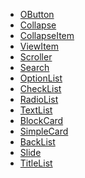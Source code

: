 * [OButton][1]
* [Collapse][2]
* [CollapseItem][3]
* [ViewItem][4]
* [Scroller][5]
* [Search][12]
* [OptionList][6]
* [CheckList][10]
* [RadioList][11]
* [TextList][9]
* [BlockCard][8]
* [SimpleCard][7]
* [BackList][13]
* [Slide][14]
* [TitleList][15]





	

[1]: card/OButton
[2]: card/Collapse
[3]: card/CollapseItem
[4]: card/ViewItem
[5]: card/Scroller
[6]: card/OptionList
[7]: card/SimpleCard
[8]: card/BlockCard
[9]: card/TextList
[10]: card/CheckList
[11]: card/RadioList
[12]: card/Search
[13]: card/BackList
[14]: card/Slide
[15]: card/TitleList